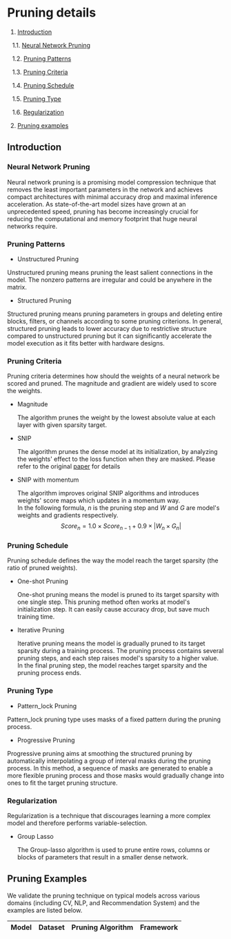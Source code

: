 Pruning details
============



1. [Introduction](#introduction)



    1.1. [Neural Network Pruning](#neural-network-pruning)



    1.2. [Pruning Patterns](#pruning-patterns)



    1.3. [Pruning Criteria](#pruning-criteria)



    1.4. [Pruning Schedule](#pruning-schedule)



    1.5. [Pruning Type](#pruning-type)



    1.6. [Regularization](#regularization)





2. [Pruning examples](#examples)



## Introduction



### Neural Network Pruning
Neural network pruning is a promising model compression technique that removes the least important parameters in the network and achieves compact architectures with minimal accuracy drop and maximal inference acceleration. As state-of-the-art model sizes have grown at an unprecedented speed, pruning has become increasingly crucial for reducing the computational and memory footprint that huge neural networks require.




### Pruning Patterns


- Unstructured Pruning


Unstructured pruning means pruning the least salient connections in the model. The nonzero patterns are irregular and could be anywhere in the matrix.


- Structured Pruning


Structured pruning means pruning parameters in groups and deleting entire blocks, filters, or channels according to some pruning criterions. In general, structured pruning leads to lower accuracy due to restrictive structure compared to unstructured pruning but it can significantly accelerate the model execution as it fits better with hardware designs.






### Pruning Criteria



Pruning criteria determines how should the weights of a neural network be scored and pruned. The magnitude and gradient are widely used to score the weights.


- Magnitude


  The algorithm prunes the weight by the lowest absolute value at each layer with given sparsity target.


- SNIP


  The algorithm prunes the dense model at its initialization, by analyzing the weights' effect to the loss function when they are masked. Please refer to the original [paper](https://arxiv.org/abs/1810.02340) for details


- SNIP with momentum


  The algorithm improves original SNIP algorithms and introduces weights' score maps which updates in a momentum way.\
  In the following formula, $n$ is the pruning step and $W$ and $G$ are model's weights and gradients respectively.
  $$Score_{n} = 1.0 \times Score_{n-1} + 0.9 \times |W_{n} \times G_{n}|$$



### Pruning Schedule


Pruning schedule defines the way the model reach the target sparsity (the ratio of pruned weights).


- One-shot Pruning


  One-shot pruning means the model is pruned to its target sparsity with one single step. This pruning method often works at model's initialization step. It can easily cause accuracy drop, but save much training time.



- Iterative Pruning


  Iterative pruning means the model is gradually pruned to its target sparsity during a training process. The pruning process contains several pruning steps, and each step raises model's sparsity to a higher value. In the final pruning step, the model reaches target sparsity and the pruning process ends.




### Pruning Type



- Pattern_lock Pruning


Pattern_lock pruning type uses masks of a fixed pattern during the pruning process.


- Progressive Pruning


Progressive pruning aims at smoothing the structured pruning by automatically interpolating a group of interval masks during the pruning process. In this method, a sequence of masks are generated to enable a more flexible pruning process and those masks would gradually change into ones to fit the target pruning structure.


### Regularization


Regularization is a technique that discourages learning a more complex model and therefore performs variable-selection.


- Group Lasso


  The Group-lasso algorithm is used to prune entire rows, columns or blocks of parameters that result in a smaller dense network.




## Pruning Examples



We validate the pruning technique on typical models across various domains (including CV, NLP, and Recommendation System) and the examples are listed below. 


<table>
<thead>
  <tr>
    <th>Model</th>
    <th>Dataset</th>
    <th>Pruning Algorithm</th>
    <th>Framework</th>
  </tr>
</thead>

 

